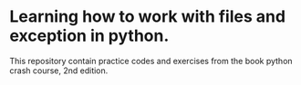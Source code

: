 # Learning how to work with files and exception in python.
This repository contain practice codes and exercises from the book python crash course, 2nd edition.

